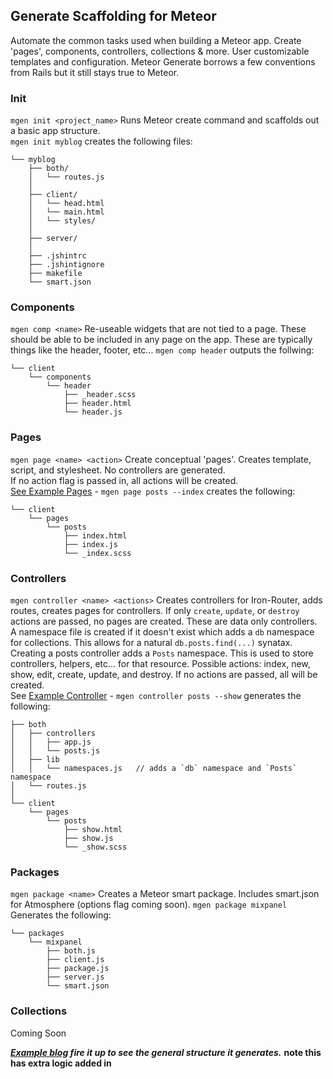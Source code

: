 ## Generate Scaffolding for Meteor

Automate the common tasks used when building a Meteor app. Create 'pages', components,  controllers, collections & more.
User customizable templates and configuration. Meteor Generate borrows a few conventions from Rails but it still stays true to Meteor.


### Init 
`mgen init <project_name>` Runs Meteor create command and scaffolds out a basic app structure.  
`mgen init myblog` creates the following files:

```
└── myblog  
    ├── both/
    │   └── routes.js
    │
    ├── client/
    │   └── head.html
    │   └── main.html
    │   └── styles/
    │
    ├── server/ 
    │
    ├── .jshintrc
    ├── .jshintignore
    ├── makefile
    └── smart.json
```


### Components
`mgen comp <name>` Re-useable widgets that are not tied to a page. These should be able to be included in any page on the app. These are typically things like the header, footer, etc... `mgen comp header` outputs the follwing:  

```
└── client
    └── components
        └── header
            ├── _header.scss
            ├── header.html
            └── header.js
```



### Pages
`mgen page <name> <action>` Create conceptual 'pages'. Creates template, script, and stylesheet. No controllers are generated.  
If no action flag is passed in, all actions will be created.  
[See Example Pages][3] - `mgen page posts --index` creates the following:

```
└── client
    └── pages
        └── posts
            ├── index.html
            ├── index.js
            └── _index.scss
```


### Controllers
`mgen controller <name> <actions>` Creates controllers for Iron-Router, adds routes, creates pages for controllers. If only `create`, `update`, or `destroy` actions are passed, no pages are created. These are data only controllers. A namespace file is created if it doesn't exist which adds a `db` namespace for collections. This allows for a natural `db.posts.find(...)` synatax. Creating a posts controller adds a `Posts` namespace. This is used to store controllers, helpers, etc... for that resource. Possible actions: index, new, show, edit, create, update, and destroy. If no actions are passed, all will be created.  
See [Example Controller][4]  - `mgen controller posts --show` generates the following:  

```
├── both
│   ├── controllers
│   │   ├── app.js
│   │   └── posts.js
│   ├── lib
│   │   └── namespaces.js   // adds a `db` namespace and `Posts` namespace
│   └── routes.js
│
└── client
    └── pages
        └── posts
            ├── show.html
            ├── show.js
            └── _show.scss
```


### Packages

`mgen package <name>` Creates a Meteor smart package. Includes smart.json for Atmosphere (options flag coming soon). `mgen package mixpanel` Generates the following: 

```
└── packages
    └── mixpanel
        ├── both.js
        ├── client.js
        ├── package.js
        ├── server.js
        └── smart.json
```


### Collections
Coming Soon


***[Example blog][1] fire it up to see the general structure it generates.*** **note this has extra logic added in**

[1]: https://github.com/AdamBrodzinski/meteor-generate/tree/master/examples/blog
[2]: https://github.com/AdamBrodzinski/meteor-generate/tree/master/examples/blog/client/pages/posts
[3]: https://github.com/AdamBrodzinski/meteor-generate/tree/master/examples/blog/client/pages
[4]: https://github.com/AdamBrodzinski/meteor-generate/blob/master/examples/blog/both/controllers/posts.js
